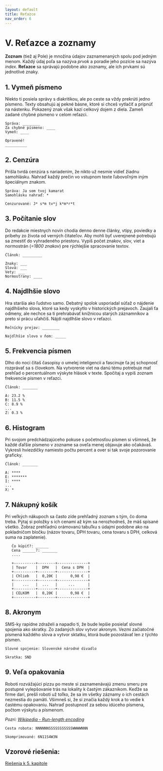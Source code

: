 ```yaml
---
layout: default
title: Reťazce
nav_order: 6
---
```


# Ⅴ. Reťazce a zoznamy

**Zoznam** (tiež aj Pole) je množina údajov zaznamenaných spolu pod jedným menom. Každý údaj poľa sa nazýva *prvok* a poradie jeho pozície sa nazýva *index*. **Reťazce** sa správajú podobne ako zoznamy, ale ich prvkami sú jednotlivé znaky.


## 1. Vymeň písmeno
Niekto ti posiela správy s diakritikou, ale po ceste sa vždy prekrúti jedno písmeno. Texty obsahujú aj pekné básne, ktoré si chceš vytlačiť a pripnúť na nástenku. Pokazený znak však kazí celkový dojem z diela. Zameň zadané chybné písmeno v celom reťazci.

```
Správa: ________
Za chybné písmeno: ____
Vymeň: ____

Opravené!
__________
```


## 2. Cenzúra
Prišla tvrdá cenzúra s nariadením, že nikto už nesmie vidieť žiadnu samohlásku. Nahraď každý prečin vo vstupnom texte ľubovoľným iným špeciálnym znakom.

```
Správa: Ja som tvoj kamarat
Samohlásku nahraď: *

Cenzurované: J* s*m tv*j k*m*r*t
```


## 3. Počítanie slov
Do redakcie miestnych novín chodia denno denne články, vtipy, poviedky a príbehy zo života od verných čitateľov. Aby mohli byť uverejnené potrebujú sa zmestiť do vyhradeného priestoru. Vypíš počet znakov, slov, viet a normostrán (*=1800 znakov*) pre rýchlejšie spracovanie textov.

```
Článok: _________

Znaky: ___
Slová: ___
Vety: ___
Normostrany: ____
```


## 4. Najdlhšie slovo
Hra staršia ako ľudstvo samo. Debatný spolok usporiadal súťaž o nájdenie najdlhšieho slova, ktoré sa kedy vyskytlo v historických prejavoch. Zaujali ťa odmeny, ale nechce sa ti prehrabávať knižnicou starých záznamníkov a preto si prácu uľahčíš. Nájdi najdlhšie slovo v reťazci.

```
Rečnícky prejav: ________

Najdlhšie slovo v ňom: _____
```

## 5. Frekvencia písmen
Dlho do noci čítaš časopisy o umelej inteligencii a fascinuje ťa jej schopnosť rozprávať sa s človekom. Na vytvorenie viet na danú tému potrebuje mať prehľad o percentuálnom výskyte hlások v texte. Spočítaj a vypíš zoznam frekvencie písmen v reťazci.

```
Článok: _______

A: 23.2 %
B: 11.5 %
C: 8.9 %
...
Z: 0.3 %
```


## 6. Histogram
Pri svojom predchádzajúceho pokuse s početnosťou písmen si všimneš, že každé ďaľšie písmeno v zozname sa oveľa menej objavuje ako očakávaš. Vykresli hviezdičky namiesto počtu percent a over si tak svoje pozorovanie graficky.

```
Článok: _______

A: ****
E: *******
I: ****
...
X: *
```


## 7. Nákupný košík
Pri veľkých nákupoch sa často zíde prehľadný zoznam s tým, čo doma treba. Pýtaj si položky s ich cenami až kým sa nerozhodneš, že máš spísané všetko. Zobraz prehľadnú orámovanú tabuľku s údajmi podobne ako na pokladničom bločku (názov tovaru, DPH tovaru, cena tovaru s DPH, celková suma na zaplatenie).

```
   Čo kúpiť?: ______
   Cena ______?: _______
   ....

   +----------+--------+--------------+
   | Tovar    |  DPH   |  Cena s DPH  |
   +----------+--------+--------------+
   | Chlieb   |  0,20€ |      0,98 €  |
   +----------+--------+--------------+
   |    ...   |  ...   |     ...      |
   +----------+--------+--------------+
   | CELKOM   |  0,20€ |      0,98 €  |
   +----------+--------+--------------+
```

## 8. Akronym
SMS-ky rapídne zdraželi a napadlo ti, že bude lepšie posielať slovné spojenia ako skratky. Zo zadaných slov vytvor akronym. Vezmi začiatočné písmená každého slova a vytvor sktatku, ktorá bude pozostávať len z týchto písmen.

```
Slovné spojenie: Slovenské národné divadlo

Skratka: SND
```


## 9. Veľa opakovania
Roboti rozvážajúci pizzu po meste si zaznamenávajú zmenu smeru pre postupné vylepšovanie trás na lokality k častým zákazníkom. Keďže sa firme darí, prešli roboti už toľko, že sa im všetky záznamy o ich cestách nezmestia do pamäti. Všimneš si, že si značia každý krok a to vedie k častému opakovaniu. Nahraď postupnosť za sebou idúceho písmena, počtom výskytu a písmenom.

*Pozri: [Wikipedia - Run-length encoding](https://cs.wikipedia.org/wiki/Run-length_encoding)*

```
Cesta robota: NNNNNNSSSSSSSSSSSWWWWNNN

Skomprimované: 6N11S4W3N
```

## Vzorové riešenia:
[Riešenia k 5. kapitole](/coding/beginner/solutions/5-chapter.html)

